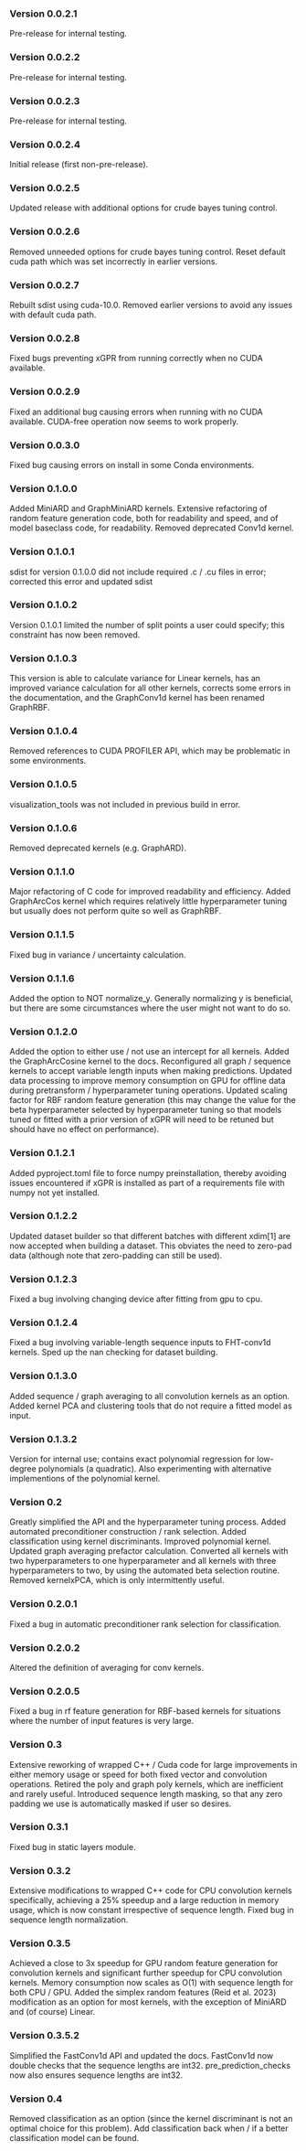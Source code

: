 ### Version 0.0.2.1

Pre-release for internal testing.

### Version 0.0.2.2

Pre-release for internal testing.

### Version 0.0.2.3

Pre-release for internal testing.

### Version 0.0.2.4

Initial release (first non-pre-release).

### Version 0.0.2.5

Updated release with additional options for
crude bayes tuning control.

### Version 0.0.2.6

Removed unneeded options for crude bayes tuning
control. Reset default cuda path which was set
incorrectly in earlier versions.

### Version 0.0.2.7

Rebuilt sdist using cuda-10.0. Removed earlier
versions to avoid any issues with default cuda path.

### Version 0.0.2.8

Fixed bugs preventing xGPR from running correctly
when no CUDA available.

### Version 0.0.2.9

Fixed an additional bug causing errors when running
with no CUDA available. CUDA-free operation now seems
to work properly.

### Version 0.0.3.0

Fixed bug causing errors on install in some Conda environments.

### Version 0.1.0.0

Added MiniARD and GraphMiniARD kernels. Extensive
refactoring of random feature generation code,
both for readability and speed, and of model
baseclass code, for readability. Removed deprecated
Conv1d kernel.

### Version 0.1.0.1

sdist for version 0.1.0.0 did not include required
.c / .cu files in error; corrected this error and
updated sdist

### Version 0.1.0.2

Version 0.1.0.1 limited the number of split points a
user could specify; this constraint has now been removed.

### Version 0.1.0.3

This version is able to calculate variance for Linear kernels,
has an improved variance calculation for all other kernels,
corrects some errors in the documentation, and the GraphConv1d
kernel has been renamed GraphRBF.

### Version 0.1.0.4

Removed references to CUDA PROFILER API, which may be problematic
in some environments.

### Version 0.1.0.5

visualization_tools was not included in previous build in error.

### Version 0.1.0.6

Removed deprecated kernels (e.g. GraphARD).

### Version 0.1.1.0

Major refactoring of C code for improved readability and efficiency.
Added GraphArcCos kernel which requires relatively little
hyperparameter tuning but usually does not perform quite so
well as GraphRBF.

### Version 0.1.1.5

Fixed bug in variance / uncertainty calculation.

### Version 0.1.1.6

Added the option to NOT normalize_y. Generally normalizing
y is beneficial, but there are some circumstances where
the user might not want to do so.

### Version 0.1.2.0

Added the option to either use / not use an intercept for
all kernels. Added the GraphArcCosine kernel to the docs.
Reconfigured all graph / sequence kernels to accept variable
length inputs when making predictions.
Updated data processing to improve memory consumption on
GPU for offline data during pretransform / hyperparameter
tuning operations. Updated scaling factor for RBF random
feature generation (this may change the value for the
beta hyperparameter selected by hyperparameter tuning
so that models tuned or fitted with a prior version of xGPR will
need to be retuned but should have no effect on performance).

### Version 0.1.2.1

Added pyproject.toml file to force numpy preinstallation, thereby
avoiding issues encountered if xGPR is installed as part of a
requirements file with numpy not yet installed.

### Version 0.1.2.2

Updated dataset builder so that different batches with different
xdim[1] are now accepted when building a dataset. This obviates
the need to zero-pad data (although note that zero-padding can
still be used).

### Version 0.1.2.3

Fixed a bug involving changing device after fitting from gpu
to cpu.

### Version 0.1.2.4

Fixed a bug involving variable-length sequence inputs to
FHT-conv1d kernels. Sped up the nan checking for dataset building.

### Version 0.1.3.0

Added sequence / graph averaging to all convolution kernels as
an option. Added kernel PCA and clustering tools that do not require
a fitted model as input.

### Version 0.1.3.2

Version for internal use; contains exact polynomial regression for
low-degree polynomials (a quadratic). Also experimenting with
alternative implementions of the polynomial kernel.

### Version 0.2

Greatly simplified the API and the hyperparameter tuning process.
Added automated preconditioner construction / rank selection.
Added classification using kernel discriminants. Improved
polynomial kernel. Updated graph averaging prefactor calculation.
Converted all kernels with two hyperparameters to one hyperparameter
and all kernels with three hyperparameters to two, by using the
automated beta selection routine. Removed kernelxPCA, which is
only intermittently useful.

### Version 0.2.0.1

Fixed a bug in automatic preconditioner rank selection for
classification.

### Version 0.2.0.2

Altered the definition of averaging for conv kernels.

### Version 0.2.0.5

Fixed a bug in rf feature generation for RBF-based kernels for
situations where the number of input features is very large.

### Version 0.3

Extensive reworking of wrapped C++ / Cuda code for large improvements
in either memory usage or speed for both fixed vector and convolution
operations. Retired the poly and graph poly kernels, which are inefficient
and rarely useful. Introduced sequence length masking, so that any zero
padding we use is automatically masked if user so desires.

### Version 0.3.1

Fixed bug in static layers module.

### Version 0.3.2

Extensive modifications to wrapped C++ code for CPU convolution kernels
specifically, achieving a 25% speedup and a large reduction in memory
usage, which is now constant irrespective of sequence length. Fixed
bug in sequence length normalization.

### Version 0.3.5
Achieved a close to 3x speedup for GPU random feature generation for
convolution kernels and significant further speedup for CPU convolution
kernels. Memory consumption now scales as O(1) with sequence length
for both CPU / GPU. Added the simplex random features (Reid et al. 2023)
modification as an option for most kernels, with the exception of
MiniARD and (of course) Linear.

### Version 0.3.5.2
Simplified the FastConv1d API and updated the docs. FastConv1d now double checks
that the sequence lengths are int32. pre_prediction_checks now also ensures
sequence lengths are int32.

### Version 0.4
Removed classification as an option (since the kernel discriminant is not an optimal
choice for this problem). Add classification back when / if a better classification
model can be found.
